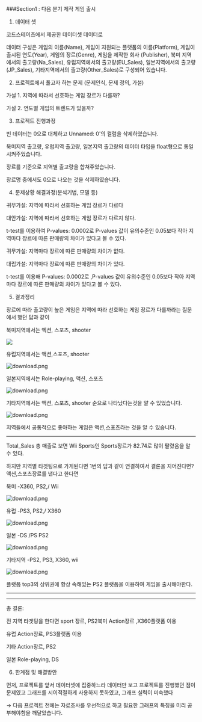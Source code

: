 ###Section1 : 다음 분기 제작 게임 출시

1. 데이터 셋 

코드스테이츠에서 제공한 데이터셋 데이터로

데이터 구성은 게임의 이름(Name), 게임이 지원되는 플랫폼의 이름(Platform), 게임이 출시된 연도(Year), 게임의 장르(Genre), 게임을 제작한 회사 (Publisher), 북미 지역에서의 출고량(Na_Sales),  유럽지역에서의 출고량(EU_Sales), 일본지역에서의 출고량(JP_Sales), 기타지역에서의 출고량(Other_Sales)로 구성되어 있습니다. 


2. 프로젝트에서 풀고자 하는 문제 (문제인식, 문제 정의, 가설)

가설 1.  지역에 따라서 선호하는 게임 장르가 다를까? 

가설 2. 연도별 게임의 트렌드가 있을까?

 

3. 프로젝트 진행과정  

빈 데이터는 0으로 대체하고 Unnamed: 0'의 컬럼을 삭제하였습니다.

북미지역 출고량, 유럽지역 출고량, 일본지역 출고량의 데이터 타입을 float형으로 통일시켜주었습니다. 

장르를 기준으로 지역별 출고량을 합쳐주었습니다. 

장르명 중에서도 0으로 나오는 것을 삭제하였습니다. 


4. 문제상황 해결과정(분석기법, 모델 등)

귀무가설: 지역에 따라서 선호하는 게임 장르가 다르다 

대안가설: 지역에 따라서 선호하는 게임 장르가 다르지 않다.

t-test를 이용하여 P-values: 0.0002로 P-values 값이 유의수준인 0.05보다 작아 지역마다 장르에 따른 판매량의 차이가 있다고 볼 수 있다.

귀무가설: 지역마다 장르에 따른 판매량의 차이가 없다.

대립가설: 지역마다 장르에 따른 판매량의 차이가 있다. 

t-test를 이용해 P-values: 0.0002로 ,P-values 값이 유의수준인 0.05보다 작아 지역마다 장르에 따른 판매량의 차이가 있다고 볼 수 있다.

5. 결과정리

 

장르에 따라 출고량이 높은 게임은 지역에 따라 선호하는 게임 장르가 다를까라는 질문에서 했던 답과 같이

북미지역에서는 엑션, 스포츠, shooter

<img width="{80}" src="{https://user-images.githubusercontent.com/102473586/236314925-39228af7-4f80-483a-867e-a8a59ee16516.png}">

유럽지역에서는 액션,스포츠, shooter

![download.png](https://s3-us-west-2.amazonaws.com/secure.notion-static.com/ff59117f-d758-4349-b7ea-8189a1c5bafc/download.png)

일본지역에서는 Role-playing, 액션, 스포츠

![download.png](https://s3-us-west-2.amazonaws.com/secure.notion-static.com/4d67e8e3-4efc-4237-b607-0d3cc022c690/download.png)

기타지역에서는 액션, 스포츠, shooter 순으로 나타났다는것을 알 수 있었습니다.

![download.png](https://s3-us-west-2.amazonaws.com/secure.notion-static.com/5fc2b452-2646-43ee-b5cd-3bdc5d314bc8/download.png)

지역들에서 공통적으로 좋아하는 게임은 액션,스포츠라는 것을 알 수 있습니다.

---

Total_Sales 총 매출로 보면 Wii Sports인 Sports장르가 82.74로 많이 팔렸음을 알 수 있다.

하지만 지역별 타겟팅으로 가게된다면 1번의 답과 같이 연결하여서 결론을 지어진다면? 액션,스포츠장르를 낸다고 한다면

북미 -X360, PS2,/ Wii

![download.png](https://s3-us-west-2.amazonaws.com/secure.notion-static.com/7f0953d1-c7d2-47e7-b8b9-54bbbb7d17de/download.png)

유럽 -PS3, PS2,/ X360

![download.png](https://s3-us-west-2.amazonaws.com/secure.notion-static.com/7b0563a0-e636-4cfd-8494-8b4aacc9ec6c/download.png)

일본 -DS /PS PS2

![download.png](https://s3-us-west-2.amazonaws.com/secure.notion-static.com/d9ac9582-e86e-403e-93ca-5c2ee912cd24/download.png)

기타지역 -PS2, PS3, X360, wii

![download.png](https://s3-us-west-2.amazonaws.com/secure.notion-static.com/f25e17a2-382e-4707-8af9-4ea5ad2a9c5a/download.png)

플랫폼 top3의 상위권에 항상 속해있는 PS2 플랫폼을 이용하여 게임을 출시해야한다.

---

---

총 결론:

전 지역 타겟팅을 한다면 sport 장르, PS2북미 Action장르 ,X360플랫폼 이용

유럽 Action장르, PS3플랫폼 이용

기타 Action장르, PS2

일본 Role-playing, DS

6. 한계점 및 해결방안  

먼저, 프로젝트를 앞서 데이터셋에 집중하느라 데이터만 보고 프로젝트를 진행했던 점이 문제였고 그래프를 시이적절하게 사용하지 못하였고, 그래프 실력이 미숙했다 

→ 다음 프로젝트 전에는 자료조사를 우선적으로 하고 필요한 그래프의 특징을 미리 공부해야함을 깨달았습니다. 
